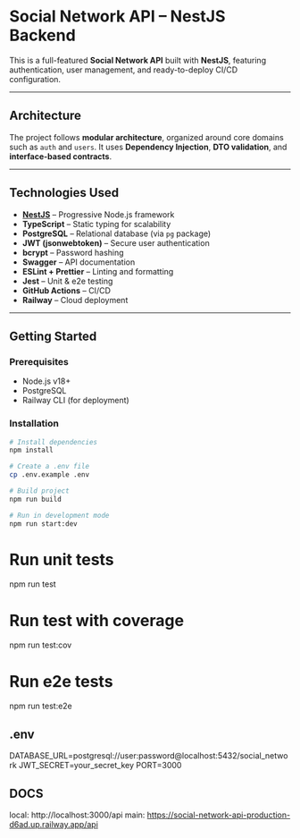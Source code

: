 #  Social Network API – NestJS Backend

This is a full-featured **Social Network API** built with **NestJS**, featuring authentication, user management, and ready-to-deploy CI/CD configuration.

---

##  Architecture

The project follows **modular architecture**, organized around core domains such as `auth` and `users`. It uses **Dependency Injection**, **DTO validation**, and **interface-based contracts**.


---

##  Technologies Used

- **[NestJS](https://nestjs.com/)** – Progressive Node.js framework
- **TypeScript** – Static typing for scalability
- **PostgreSQL** – Relational database (via `pg` package)
- **JWT (jsonwebtoken)** – Secure user authentication
- **bcrypt** – Password hashing
- **Swagger** – API documentation
- **ESLint + Prettier** – Linting and formatting
- **Jest** – Unit & e2e testing
- **GitHub Actions** – CI/CD
- **Railway** – Cloud deployment

---

##  Getting Started

### Prerequisites

- Node.js v18+
- PostgreSQL
- Railway CLI (for deployment)

### Installation

```bash
# Install dependencies
npm install

# Create a .env file
cp .env.example .env

# Build project
npm run build

# Run in development mode
npm run start:dev

```

# Run unit tests
npm run test

# Run test with coverage
npm run test:cov

# Run e2e tests
npm run test:e2e

## .env

DATABASE_URL=postgresql://user:password@localhost:5432/social_network
JWT_SECRET=your_secret_key
PORT=3000


## DOCS
local: http://localhost:3000/api
main: https://social-network-api-production-d6ad.up.railway.app/api